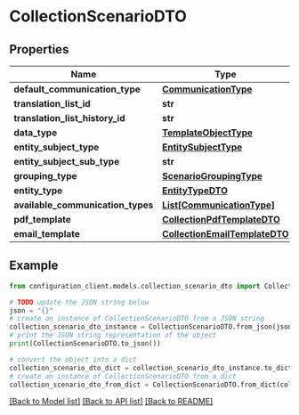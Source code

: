# CollectionScenarioDTO


## Properties

Name | Type | Description | Notes
------------ | ------------- | ------------- | -------------
**default_communication_type** | [**CommunicationType**](CommunicationType.md) |  | [optional] 
**translation_list_id** | **str** |  | [optional] 
**translation_list_history_id** | **str** |  | [optional] 
**data_type** | [**TemplateObjectType**](TemplateObjectType.md) |  | [optional] 
**entity_subject_type** | [**EntitySubjectType**](EntitySubjectType.md) |  | [optional] 
**entity_subject_sub_type** | **str** |  | [optional] 
**grouping_type** | [**ScenarioGroupingType**](ScenarioGroupingType.md) |  | [optional] 
**entity_type** | [**EntityTypeDTO**](EntityTypeDTO.md) |  | [optional] 
**available_communication_types** | [**List[CommunicationType]**](CommunicationType.md) |  | [optional] 
**pdf_template** | [**CollectionPdfTemplateDTO**](CollectionPdfTemplateDTO.md) |  | [optional] 
**email_template** | [**CollectionEmailTemplateDTO**](CollectionEmailTemplateDTO.md) |  | [optional] 

## Example

```python
from configuration_client.models.collection_scenario_dto import CollectionScenarioDTO

# TODO update the JSON string below
json = "{}"
# create an instance of CollectionScenarioDTO from a JSON string
collection_scenario_dto_instance = CollectionScenarioDTO.from_json(json)
# print the JSON string representation of the object
print(CollectionScenarioDTO.to_json())

# convert the object into a dict
collection_scenario_dto_dict = collection_scenario_dto_instance.to_dict()
# create an instance of CollectionScenarioDTO from a dict
collection_scenario_dto_from_dict = CollectionScenarioDTO.from_dict(collection_scenario_dto_dict)
```
[[Back to Model list]](../README.md#documentation-for-models) [[Back to API list]](../README.md#documentation-for-api-endpoints) [[Back to README]](../README.md)


